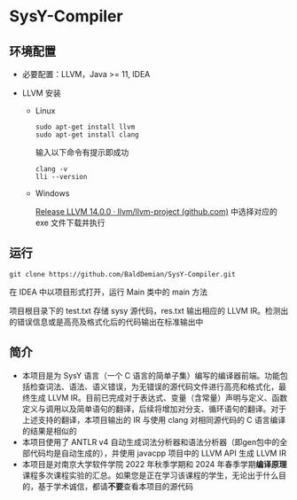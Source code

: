 ﻿# SysY-Compiler

## 环境配置

- 必要配置：LLVM，Java >= 11, IDEA

- LLVM 安装

  - Linux

    ```shell
    sudo apt-get install llvm
    sudo apt-get install clang
    ```
    
    输入以下命令有提示即成功
    
      ```shell
      clang -v
      lli --version
      ```
    
  - Windows
  
    [Release LLVM 14.0.0 · llvm/llvm-project (github.com)](https://github.com/llvm/llvm-project/releases/tag/llvmorg-14.0.0) 中选择对应的 exe 文件下载并执行
  

## 运行

```shell
git clone https://github.com/BaldDemian/SysY-Compiler.git
```

在 IDEA 中以项目形式打开，运行 Main 类中的 main 方法

项目根目录下的 test.txt 存储 sysy 源代码，res.txt 输出相应的 LLVM IR。检测出的错误信息或是高亮及格式化后的代码输出在标准输出中

## 简介

- 本项目是为 SysY 语言（一个 C 语言的简单子集）编写的编译器前端。功能包括检查词法、语法、语义错误，为无错误的源代码文件进行高亮和格式化，最终生成 LLVM IR。目前已完成对于表达式、变量（含常量）声明与定义、函数定义与调用以及简单语句的翻译，后续将增加对分支、循环语句的翻译。对于上述支持的翻译，本项目输出的 IR 与使用 clang 对相同源代码的 C 语言编译的结果是相似的
- 本项目使用了 ANTLR v4 自动生成词法分析器和语法分析器（即gen包中的全部代码均是自动生成的），并使用 javacpp 项目中的 LLVM API 生成 LLVM IR
- 本项目是对南京大学软件学院 2022 年秋季学期和 2024 年春季学期**编译原理**课程多次课程实验的汇总。如果您是正在学习该课程的学生，无论出于什么目的，基于学术诚信，都请**不要**查看本项目的源代码

